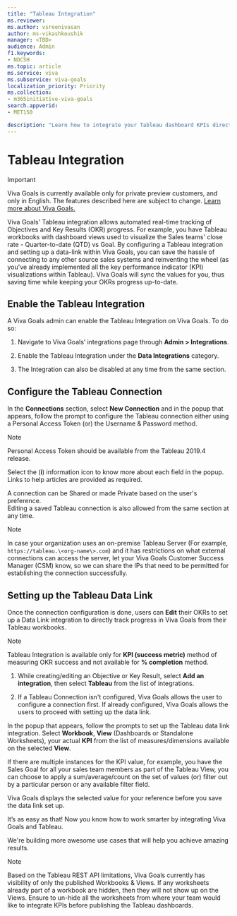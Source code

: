 ```yaml
---
title: "Tableau Integration"
ms.reviewer: 
ms.author: vsreenivasan
author: ms-vikashkoushik
manager: <TBD>
audience: Admin
f1.keywords:
- NOCSH
ms.topic: article
ms.service: viva
ms.subservice: viva-goals
localization_priority: Priority
ms.collection:  
- m365initiative-viva-goals
search.appverid:
- MET150

description: "Learn how to integrate your Tableau dashboard KPIs directly with Viva Goals to automate OKR success measurement."
---
```


# Tableau Integration

> [!IMPORTANT]
> Viva Goals is currently available only for private preview customers, and only in English. The features described here are subject to change. [Learn more about Viva Goals.](https://go.microsoft.com/fwlink/?linkid=2189933)

Viva Goals' Tableau integration allows automated real-time tracking of Objectives and Key Results (OKR) progress. For example, you have Tableau workbooks with dashboard views used to visualize the Sales teams' close rate - Quarter-to-date (QTD) vs Goal. By configuring a Tableau integration and setting up a data-link within Viva Goals, you can save the hassle of connecting to any other source sales systems and reinventing the wheel (as you've already implemented all the key performance indicator (KPI) visualizations within Tableau). Viva Goals will sync the values for you, thus saving time while keeping your OKRs progress up-to-date.

## Enable the Tableau Integration

A Viva Goals admin can enable the Tableau Integration on Viva Goals. To do so:

1. Navigate to Viva Goals’ integrations page through **Admin > Integrations**.

2. Enable the Tableau Integration under the **Data Integrations** category.

3. The Integration can also be disabled at any time from the same section.

## Configure the Tableau Connection

In the **Connections** section, select **New Connection** and in the popup that appears, follow the prompt to configure the Tableau connection either using a Personal Access Token (or) the Username & Password method.

> [!NOTE]
> Personal Access Token should be available from the Tableau 2019.4 release.

Select the (**i**) information icon to know more about each field in the popup. Links to help articles are provided as required.

A connection can be Shared or made Private based on the user's preference.  
Editing a saved Tableau connection is also allowed from the same section at any time.  
  
> [!NOTE]
> In case your organization uses an on-premise Tableau Server (For example, `https://tableau.\<org-name\>.com`) and it has restrictions on what external connections can access the server, let your Viva Goals Customer Success Manager (CSM) know, so we can share the IPs that need to be permitted for establishing the connection successfully.

## Setting up the Tableau Data Link

Once the connection configuration is done, users can **Edit** their OKRs to set up a Data Link integration to directly track progress in Viva Goals from their Tableau workbooks.

> [!NOTE]
> Tableau Integration is available only for **KPI (success metric)** method of measuring OKR success and not available for **% completion** method.

1. While creating/editing an Objective or Key Result, select **Add an integration**, then select **Tableau** from the list of integrations.

2. If a Tableau Connection isn't configured, Viva Goals allows the user to configure a connection first. If already configured, Viva Goals allows the users to proceed with setting up the data link.

In the popup that appears, follow the prompts to set up the Tableau data link integration.
Select **Workbook**, **View** (Dashboards or Standalone Worksheets), your actual **KPI** from the list of measures/dimensions available on the selected **View**.  

If there are multiple instances for the KPI value, for example, you have the Sales Goal for all your sales team members as part of the Tableau View, you can choose to apply a sum/average/count on the set of values (or) filter out by a particular person or any available filter field.  

Viva Goals displays the selected value for your reference before you save the data link set up.

It’s as easy as that! Now you know how to work smarter by integrating Viva Goals and Tableau.

We're building more awesome use cases that will help you achieve amazing results.  

> [!NOTE]
> Based on the Tableau REST API limitations, Viva Goals currently has visibility of only the published Workbooks & Views. If any worksheets already part of a workbook are hidden, then they will not show up on the Views. Ensure to un-hide all the worksheets from where your team would like to integrate KPIs before publishing the Tableau dashboards.
  
